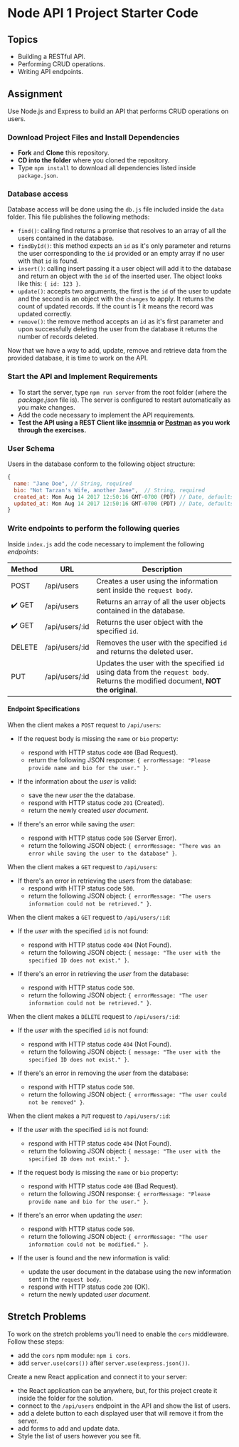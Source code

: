 # Node API 1 Project Starter Code

## Topics

-  Building a RESTful API.
-  Performing CRUD operations.
-  Writing API endpoints.

## Assignment

Use Node.js and Express to build an API that performs CRUD operations on users.

### Download Project Files and Install Dependencies

-  **Fork** and **Clone** this repository.
-  **CD into the folder** where you cloned the repository.
-  Type `npm install` to download all dependencies listed inside `package.json`.

### Database access

Database access will be done using the `db.js` file included inside the `data` folder. This file publishes the following methods:

-  `find()`: calling find returns a promise that resolves to an array of all the users contained in the database.
-  `findById()`: this method expects an `id` as it's only parameter and returns the user corresponding to the `id` provided or an empty array if no user with that `id` is found.
-  `insert()`: calling insert passing it a user object will add it to the database and return an object with the `id` of the inserted user. The object looks like this: `{ id: 123 }`.
-  `update()`: accepts two arguments, the first is the `id` of the user to update and the second is an object with the `changes` to apply. It returns the count of updated records. If the count is 1 it means the record was updated correctly.
-  `remove()`: the remove method accepts an `id` as it's first parameter and upon successfully deleting the user from the database it returns the number of records deleted.

Now that we have a way to add, update, remove and retrieve data from the provided database, it is time to work on the API.

### Start the API and Implement Requirements

-  To start the server, type `npm run server` from the root folder (where the _package.json_ file is). The server is configured to restart automatically as you make changes.
-  Add the code necessary to implement the API requirements.
-  **Test the API using a REST Client like [insomnia](https://insomnia.rest/download/) or [Postman](https://www.getpostman.com/downloads/) as you work through the exercises.**

### User Schema

Users in the database conform to the following object structure:

```js
{
  name: "Jane Doe", // String, required
  bio: "Not Tarzan's Wife, another Jane",  // String, required
  created_at: Mon Aug 14 2017 12:50:16 GMT-0700 (PDT) // Date, defaults to current date
  updated_at: Mon Aug 14 2017 12:50:16 GMT-0700 (PDT) // Date, defaults to current date
}
```

### Write endpoints to perform the following queries

Inside `index.js` add the code necessary to implement the following _endpoints_:

<!-- prettier-ignore -->
| Method                    | URL            | Description                                                            |
| ------------------------- | -------------- | ---------------------------------------------------------------------- |
|                    POST   | /api/users     | Creates a user using the information sent inside the `request body`.   |
| :heavy_check_mark: GET    | /api/users     | Returns an array of all the user objects contained in the database.    |
| :heavy_check_mark: GET    | /api/users/:id | Returns the user object with the specified `id`.                       |
|                    DELETE | /api/users/:id | Removes the user with the specified `id` and returns the deleted user. |
|                    PUT    | /api/users/:id | Updates the user with the specified `id` using data from the `request body`. Returns the modified document, **NOT the original**. |

#### Endpoint Specifications

When the client makes a `POST` request to `/api/users`:

-  If the request body is missing the `name` or `bio` property:

   -  respond with HTTP status code `400` (Bad Request).
   -  return the following JSON response: `{ errorMessage: "Please provide name and bio for the user." }`.

-  If the information about the _user_ is valid:

   -  save the new _user_ the the database.
   -  respond with HTTP status code `201` (Created).
   -  return the newly created _user document_.

-  If there's an error while saving the _user_:
   -  respond with HTTP status code `500` (Server Error).
   -  return the following JSON object: `{ errorMessage: "There was an error while saving the user to the database" }`.

When the client makes a `GET` request to `/api/users`:

-  If there's an error in retrieving the _users_ from the database:
   -  respond with HTTP status code `500`.
   -  return the following JSON object: `{ errorMessage: "The users information could not be retrieved." }`.

When the client makes a `GET` request to `/api/users/:id`:

-  If the _user_ with the specified `id` is not found:

   -  respond with HTTP status code `404` (Not Found).
   -  return the following JSON object: `{ message: "The user with the specified ID does not exist." }`.

-  If there's an error in retrieving the _user_ from the database:
   -  respond with HTTP status code `500`.
   -  return the following JSON object: `{ errorMessage: "The user information could not be retrieved." }`.

When the client makes a `DELETE` request to `/api/users/:id`:

-  If the _user_ with the specified `id` is not found:

   -  respond with HTTP status code `404` (Not Found).
   -  return the following JSON object: `{ message: "The user with the specified ID does not exist." }`.

-  If there's an error in removing the _user_ from the database:
   -  respond with HTTP status code `500`.
   -  return the following JSON object: `{ errorMessage: "The user could not be removed" }`.

When the client makes a `PUT` request to `/api/users/:id`:

-  If the _user_ with the specified `id` is not found:

   -  respond with HTTP status code `404` (Not Found).
   -  return the following JSON object: `{ message: "The user with the specified ID does not exist." }`.

-  If the request body is missing the `name` or `bio` property:

   -  respond with HTTP status code `400` (Bad Request).
   -  return the following JSON response: `{ errorMessage: "Please provide name and bio for the user." }`.

-  If there's an error when updating the _user_:

   -  respond with HTTP status code `500`.
   -  return the following JSON object: `{ errorMessage: "The user information could not be modified." }`.

-  If the user is found and the new information is valid:

   -  update the user document in the database using the new information sent in the `request body`.
   -  respond with HTTP status code `200` (OK).
   -  return the newly updated _user document_.

## Stretch Problems

To work on the stretch problems you'll need to enable the `cors` middleware. Follow these steps:

-  add the `cors` npm module: `npm i cors`.
-  add `server.use(cors())` after `server.use(express.json())`.

Create a new React application and connect it to your server:

-  the React application can be anywhere, but, for this project create it inside the folder for the solution.
-  connect to the `/api/users` endpoint in the API and show the list of users.
-  add a delete button to each displayed user that will remove it from the server.
-  add forms to add and update data.
-  Style the list of users however you see fit.

